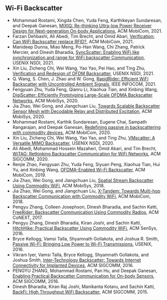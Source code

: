## Wi-Fi Backscatter

- Mohammad Rostami, Xingda Chen, Yuda Feng, Karthikeyan Sundaresan, and Deepak Ganesan, [MIXIQ: Re-thinking Ultra-low Power Receiver Design for Next-generation On-body Applications](https://dl.acm.org/doi/abs/10.1145/3447993.3483270), ACM MobiCom, 2021.
- Farzan Dehbashi, Ali Abedi, Tim Brecht, and Omid Abari, [Verification: Can WiFi Backscatter replace RFID?](https://dl.acm.org/doi/abs/10.1145/3447993.3448622), ACM MobiCom, 2021.
- Manideep Dunna, Miao Meng, Po-Han Wang, Chi Zhang, Patrick Mercier, and Dinesh Bharadia, [SyncScatter: Enabling WiFi like synchronization and range for WiFi backscatter Communication](https://www.usenix.org/conference/nsdi21/presentation/dunna), USENIX NSDI, 2021.
- Xin Liu, Zicheng Chi, Wei Wang, Yao Yao, Pei Hao, and Ting Zhu, [Verification and Redesign of OFDM Backscatter](https://www.usenix.org/conference/nsdi21/presentation/liu-xin), USENIX NSDI, 2021.
- Q. Wang, S. Chen, J. Zhao and W. Gong, [RapidRider: Efficient WiFi Backscatter with Uncontrolled Ambient Signals](https://ieeexplore.ieee.org/abstract/document/9488716), IEEE INFOCOM, 2021.
- Fengyuan Zhu, Yuda Feng, Qianru Li, Xiaohua Tian, and Xinbing Wang, [DigiScatter: Eﬀiciently Prototyping Large-Scale OFDMA Backscatter Networks](https://dl.acm.org/doi/abs/10.1145/3386901.3388914), ACM MobiSys, 2020.
- Jia Zhao, Wei Gong, and Jiangchuan Liu, [Towards Scalable Backscatter Sensor Mesh with Decodable Relay and Distributed Excitation](https://dl.acm.org/doi/abs/10.1145/3386901.3388942), ACM MobiSys, 2020.
- Mohammad Rostami, Karthik Sundaresan, Eugene Chai, Sampath Rangarajan, and Deepak Ganesan, [Redefining passive in backscattering with commodity devices](https://dl.acm.org/doi/abs/10.1145/3372224.3380880), ACM MobiCom, 2020.
- Xin Liu, Zicheng Chi, Wei Wang, Yao Yao, and Ting Zhu, [VMscatter: A Versatile MIMO Backscatter](https://www.usenix.org/conference/nsdi20/presentation/liu-xin), USENIX NSDI, 2020.
- Ali Abedi, Mohammad Hossein Mazaheri, Omid Abari, and Tim Brecht, [WiTAG: Rethinking Backscatter Communication for WiFi Networks](https://dl.acm.org/doi/abs/10.1145/3286062.3286084), ACM SIGCOMM, 2020.
- Renjie Zhao, Fengyuan Zhu, Yuda Feng, Siyuan Peng, Xiaohua Tian, Hui Yu, and Xinbing Wang, [OFDMA-Enabled Wi-Fi Backscatter](https://dl.acm.org/doi/abs/10.1145/3300061.3300121), ACM MobiCom, 2019.
- Jia Zhao, Wei Gong, and Jiangchuan Liu, [Spatial Stream Backscatter Using Commodity WiFi](https://dl.acm.org/doi/abs/10.1145/3210240.3210329), ACM MobiSys, 2018.
- Jia Zhao, Wei Gong, and Jiangchuan Liu, [X-Tandem: Towards Multi-hop Backscatter Communication with Commodity WiFi](https://dl.acm.org/doi/abs/10.1145/3241539.3241553), ACM MobiCom, 2018.
- Pengyu Zhang, Colleen Josephson, Dinesh Bharadia, and Sachin Katti, [FreeRider: Backscatter Communication Using Commodity Radios](https://dl.acm.org/doi/abs/10.1145/3143361.3143374), ACM CoNEXT, 2017.
- Pengyu Zhang, Dinesh Bharadia, Kiran Joshi, and Sachin Katti, [HitchHike: Practical Backscatter Using Commodity WiFi](https://dl.acm.org/doi/abs/10.1145/2994551.2994565), ACM SenSys, 2016.
- Bryce Kellogg, Vamsi Talla, Shyamnath Gollakota, and Joshua R. Smith, [Passive Wi-Fi: Bringing Low Power to Wi-Fi Transmissions](https://www.usenix.org/conference/nsdi16/technical-sessions/presentation/kellogg), USENIX, 2016.
- Vikram Iyer, Vamsi Talla, Bryce Kellogg, Shyamnath Gollakota, and Joshua Smith, [Inter-Technology Backscatter: Towards Internet Connectivity for Implanted Devices](https://dl.acm.org/doi/abs/10.1145/2934872.2934894), ACM SIGCOMM, 2016.
- PENGYU ZHANG, Mohammad Rostami, Pan Hu, and Deepak Ganesan, [Enabling Practical Backscatter Communication for On-body Sensors](https://dl.acm.org/doi/abs/10.1145/2934872.2934901), ACM SIGCOMM, 2016.
- Dinesh Bharadia, Kiran Raj Joshi, Manikanta Kotaru, and Sachin Katti, [BackFi: High Throughput WiFi Backscatter](https://dl.acm.org/doi/abs/10.1145/2829988.2787490), ACM SIGCOMM, 2015.
